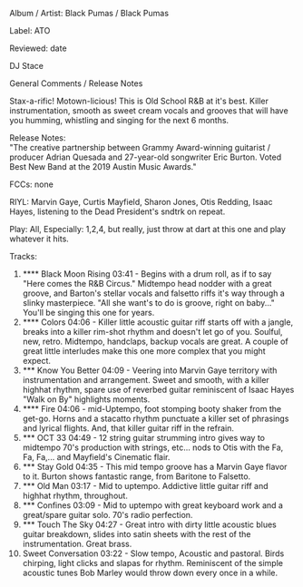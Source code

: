 Album / Artist: Black Pumas / Black Pumas

Label: ATO

Reviewed: date

DJ Stace

General Comments / Release Notes  

Stax-a-rific! Motown-licious! This is Old School R&B at it's best. Killer instrumentation, smooth as sweet cream vocals and grooves that will have you humming, whistling and singing for the next 6 months.

Release Notes:  
"The creative partnership between Grammy Award-winning guitarist / producer Adrian Quesada and 27-year-old songwriter Eric Burton. Voted Best New Band at the 2019 Austin Music Awards."


FCCs: none

RIYL: Marvin Gaye, Curtis Mayfield, Sharon Jones, Otis Redding, Isaac Hayes, listening to the Dead President's sndtrk on repeat.

Play: All, Especially: 1,2,4, but really, just throw at dart at this one and play whatever it hits.

Tracks:  

1. **** Black Moon Rising 03:41	- Begins with a drum roll, as if to say "Here comes the R&B Circus." Midtempo head nodder with a great groove, and Barton's stellar vocals and falsetto riffs it's way through a slinky masterpiece. "All she want's to do is groove, right on baby..." You'll be singing this one for years.  
2. **** Colors 04:06 - Killer little acoustic guitar riff starts off with a jangle, breaks into a killer rim-shot rhythm and doesn't let go of you. Soulful, new, retro. Midtempo, handclaps, backup vocals are great. A couple of great little interludes make this one more complex that you might expect.  
3. *** Know You Better 04:09	- Veering into Marvin Gaye territory with instrumentation and arrangement. Sweet and smooth, with a killer highhat rhythm, spare use of reverbed guitar reminiscent of Isaac Hayes "Walk on By" highlights moments. 
4. **** Fire 04:06	 - mid-Uptempo, foot stomping booty shaker from the get-go. Horns and a stacatto rhythm punctuate a killer set of phrasings and lyrical flights. And, that killer guitar riff in the refrain. 
5. *** OCT 33 04:49	- 12 string guitar strumming intro gives way to midtempo 70's production with strings, etc... nods to Otis with the Fa, Fa, Fa,... and Mayfield's Cinematic flair.   
6. *** Stay Gold 04:35 - This mid tempo groove has a Marvin Gaye flavor to it. Burton shows fantastic range, from Baritone to Falsetto. 
7. *** Old Man 03:17	- Mid to uptempo. Addictive little guitar riff and highhat rhythm, throughout.  
8. *** Confines 03:09 - Mid to uptempo with great keyboard work and a great/spare guitar solo. 70's radio perfection.  
9. *** Touch The Sky 04:27	- Great intro with dirty little acoustic blues guitar breakdown, slides into satin sheets with the rest of the instrumentation. Great brass.   
10. Sweet Conversation 03:22 - Slow tempo, Acoustic and pastoral. Birds chirping, light clicks and slapas for rhythm. Reminiscent of the simple acoustic tunes Bob Marley would throw down every once in a while. 
